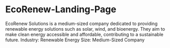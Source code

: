 # EcoRenew-Landing-Page
EcoRenew Solutions is a medium-sized company dedicated to providing renewable energy solutions such as solar, wind, and bioenergy. They aim to make clean energy accessible and affordable, contributing to a sustainable future. 
Industry: Renewable Energy 
Size: Medium-Sized Company
